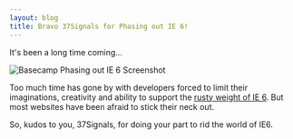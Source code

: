 ```yaml
---
layout: blog
title: Bravo 37Signals for Phasing out IE 6!
---
```


It's been a long time coming...

![Basecamp Phasing out IE 6 Screenshot](http://farm3.static.flickr.com/2665/4123348110_13e9dbc1c7_o.jpg)

Too much time has gone by with developers forced to limit their imaginations, creativity and ability to support the [rusty weight of IE 6][1]. But most websites have been afraid to stick their neck out.

So, kudos to you, 37Signals, for doing your part to rid the world of IE6.

[1]: http://37signals.blogs.com/products/2008/07/basecamp-phasin.html
